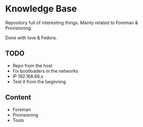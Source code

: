 # Knowledge Base

Repository full of interesting things.
Mainly related to Foreman & Provisioning.

Done with love & Fedora.

## TODO

- Repo from the host
- Fix bootloaders in the networks
- IP 192.168.66.x
- Test it from the beginning

## Content

- Foreman
- Provisioning
- Tools
